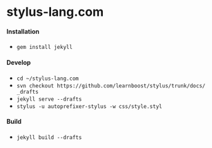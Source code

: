 # stylus-lang.com

#### Installation
- `gem install jekyll`

#### Develop
- `cd ~/stylus-lang.com`
- `svn checkout https://github.com/learnboost/stylus/trunk/docs/ _drafts`
- `jekyll serve --drafts`
- `stylus -u autoprefixer-stylus -w css/style.styl`

#### Build
- `jekyll build --drafts`

